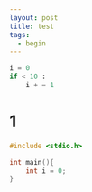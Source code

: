 ```yaml
---
layout: post
title: test
tags:
  - begin
---
```

```python
i = 0
if < 10 :
    i + = 1
```
# 1
```c
#include <stdio.h>

int main(){
    int i = 0;
}
```
